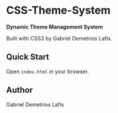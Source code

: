 # CSS-Theme-System

**Dynamic Theme Management System**

Built with CSS3 by Gabriel Demetrios Lafis.

## Quick Start
Open `index.html` in your browser.

## Author
Gabriel Demetrios Lafis
